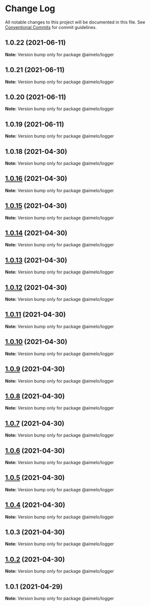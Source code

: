 # Change Log

All notable changes to this project will be documented in this file.
See [Conventional Commits](https://conventionalcommits.org) for commit guidelines.

## 1.0.22 (2021-06-11)

**Note:** Version bump only for package @aimelo/logger





## 1.0.21 (2021-06-11)

**Note:** Version bump only for package @aimelo/logger





## 1.0.20 (2021-06-11)

**Note:** Version bump only for package @aimelo/logger





## 1.0.19 (2021-06-11)

**Note:** Version bump only for package @aimelo/logger





## 1.0.18 (2021-04-30)

**Note:** Version bump only for package @aimelo/logger





## [1.0.16](https://github.com/grolea/aimelo-nest/compare/@aimelo/logger@1.0.15...@aimelo/logger@1.0.16) (2021-04-30)

**Note:** Version bump only for package @aimelo/logger





## [1.0.15](https://github.com/grolea/aimelo-nest/compare/@aimelo/logger@1.0.14...@aimelo/logger@1.0.15) (2021-04-30)

**Note:** Version bump only for package @aimelo/logger





## [1.0.14](https://github.com/grolea/aimelo-nest/compare/@aimelo/logger@1.0.13...@aimelo/logger@1.0.14) (2021-04-30)

**Note:** Version bump only for package @aimelo/logger





## [1.0.13](https://github.com/grolea/aimelo-nest/compare/@aimelo/logger@1.0.12...@aimelo/logger@1.0.13) (2021-04-30)

**Note:** Version bump only for package @aimelo/logger





## [1.0.12](https://github.com/grolea/aimelo-nest/compare/@aimelo/logger@1.0.11...@aimelo/logger@1.0.12) (2021-04-30)

**Note:** Version bump only for package @aimelo/logger





## [1.0.11](https://github.com/grolea/aimelo-nest/compare/@aimelo/logger@1.0.10...@aimelo/logger@1.0.11) (2021-04-30)

**Note:** Version bump only for package @aimelo/logger





## [1.0.10](https://github.com/grolea/aimelo-nest/compare/@aimelo/logger@1.0.9...@aimelo/logger@1.0.10) (2021-04-30)

**Note:** Version bump only for package @aimelo/logger





## [1.0.9](https://github.com/grolea/aimelo-nest/compare/@aimelo/logger@1.0.8...@aimelo/logger@1.0.9) (2021-04-30)

**Note:** Version bump only for package @aimelo/logger





## [1.0.8](https://github.com/grolea/aimelo-nest/compare/@aimelo/logger@1.0.7...@aimelo/logger@1.0.8) (2021-04-30)

**Note:** Version bump only for package @aimelo/logger





## [1.0.7](https://github.com/grolea/aimelo-nest/compare/@aimelo/logger@1.0.6...@aimelo/logger@1.0.7) (2021-04-30)

**Note:** Version bump only for package @aimelo/logger





## [1.0.6](https://github.com/grolea/aimelo-nest/compare/@aimelo/logger@1.0.5...@aimelo/logger@1.0.6) (2021-04-30)

**Note:** Version bump only for package @aimelo/logger





## [1.0.5](https://github.com/grolea/aimelo-nest/compare/@aimelo/logger@1.0.4...@aimelo/logger@1.0.5) (2021-04-30)

**Note:** Version bump only for package @aimelo/logger





## [1.0.4](https://github.com/grolea/aimelo-nest/compare/@aimelo/logger@1.0.3...@aimelo/logger@1.0.4) (2021-04-30)

**Note:** Version bump only for package @aimelo/logger





## 1.0.3 (2021-04-30)

**Note:** Version bump only for package @aimelo/logger





## [1.0.2](https://github.com/grolea/aimelo-nest/compare/@aimelo/logger@1.0.1...@aimelo/logger@1.0.2) (2021-04-30)

**Note:** Version bump only for package @aimelo/logger





## 1.0.1 (2021-04-29)

**Note:** Version bump only for package @aimelo/logger
